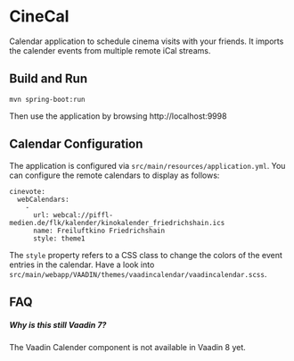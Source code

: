# CineCal

Calendar application to schedule cinema visits with your friends. 
It imports the calender events from multiple remote iCal streams.



## Build and Run
    mvn spring-boot:run
    
Then use the application by browsing http://localhost:9998
    
## Calendar Configuration

The application is configured via `src/main/resources/application.yml`.
You can configure the remote calendars to display as follows:

    cinevote:
      webCalendars:
        -
          url: webcal://piffl-medien.de/flk/kalender/kinokalender_friedrichshain.ics
          name: Freiluftkino Friedrichshain
          style: theme1
              
The `style` property refers to a CSS class to change the colors of
the event entries in the calendar. Have a look into `src/main/webapp/VAADIN/themes/vaadincalendar/vaadincalendar.scss`.
    
## FAQ

##### Why is this still Vaadin 7?

The Vaadin Calender component is not available in Vaadin 8 yet.